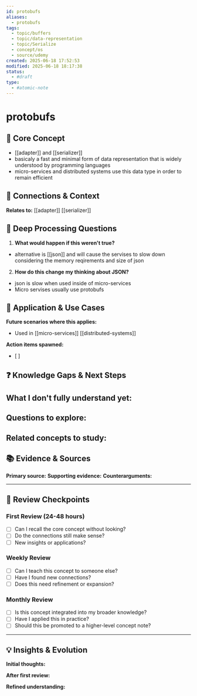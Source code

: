 ```yaml
---
id: protobufs
aliases:
  - protobufs
tags:
  - topic/buffers
  - topic/data-representation
  - topic/Serialize
  - concept/os
  - source/udemy
created: 2025-06-18 17:52:53
modified: 2025-06-18 18:17:38
status:
  - #draft
type:
  - #atomic-note
---
```


# protobufs
## 🎯 Core Concept

- [[adapter]] and [[serializer]]
- basicaly a fast and minimal form of data representation that is widely understood by programming languages
- micro-services and distributed systems use this data type in order to remain efficient

## 🔗 Connections & Context
**Relates to:** [[adapter]] [[serializer]] 

## 📝 Deep Processing Questions
1. **What would happen if this weren't true?**
  - alternative is [[json]] and will cause the servises to slow down considering the memory reqirements and size of json
2. **How do this change my thinking about JSON?**
  * json is slow when used inside of micro-services
  * Micro servises usually use protobufs

## 🔧 Application & Use Cases
**Future scenarios where this applies:**
- Used in [[micro-services]] [[distributed-systems]]

**Action items spawned:**
- [ ] 

## ❓ Knowledge Gaps & Next Steps
**What I don't fully understand yet:**
- 

**Questions to explore:**
- 

**Related concepts to study:**
- 

## 📚 Evidence & Sources
**Primary source:** 
**Supporting evidence:** 
**Counterarguments:** 

---

## 🔄 Review Checkpoints

### First Review (24-48 hours)
- [ ] Can I recall the core concept without looking?
- [ ] Do the connections still make sense?
- [ ] New insights or applications?

### Weekly Review
- [ ] Can I teach this concept to someone else?
- [ ] Have I found new connections?
- [ ] Does this need refinement or expansion?

### Monthly Review
- [ ] Is this concept integrated into my broader knowledge?
- [ ] Have I applied this in practice?
- [ ] Should this be promoted to a higher-level concept note?

---

## 💡 Insights & Evolution
**Initial thoughts:** 

**After first review:** 

**Refined understanding:**
